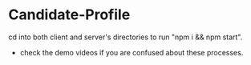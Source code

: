 # Candidate-Profile
cd into both client and server's directories to run "npm i && npm start".

* check the demo videos if you are confused about these processes.
